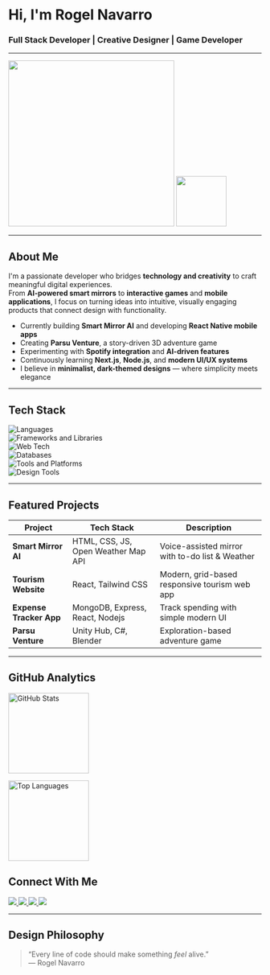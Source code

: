 <!-- Header -->
<h1 align="left"> Hi, I'm Rogel Navarro</h1>
<h3 align="left"> Full Stack Developer | Creative Designer | Game Developer</h3>

---
<p align="left">
  <img src="https://media.giphy.com/media/v1.Y2lkPWVjZjA1ZTQ3bTlhemJtOWZ3bWFycjc4YXpwNGQ2NHVqdjdvdHg0ejVyYnh5Z2VyciZlcD12MV9naWZzX3NlYXJjaCZjdD1n/eiMn6aBwpkSCffKOG0/giphy.gif" width="330"/>
  <img src="https://media.giphy.com/media/v1.Y2lkPTc5MGI3NjExdjY1MndhZHdhbHM1Mzl4NjNnbXFqbnJ4N2h0ZWpjbWw4dDZtNHpxeiZlcD12MV9naWZzX3NlYXJjaCZjdD1n/vBTxCPUwfC6ddBsTbs/giphy.gif" width="100"/>
</p>

---

<h2> About Me </h2>

I'm a passionate developer who bridges **technology and creativity** to craft meaningful digital experiences.  
From **AI-powered smart mirrors** to **interactive games** and **mobile applications**, I focus on turning ideas into intuitive, visually engaging products that connect design with functionality.

- Currently building **Smart Mirror AI** and developing **React Native mobile apps**  
- Creating **Parsu Venture**, a story-driven 3D adventure game  
- Experimenting with **Spotify integration** and **AI-driven features**  
- Continuously learning **Next.js**, **Node.js**, and **modern UI/UX systems**  
- I believe in **minimalist, dark-themed designs** — where simplicity meets elegance

---

<h2> Tech Stack </h2>

<p align="left">
  <!-- Programming Languages -->
  <img src="https://skillicons.dev/icons?i=java,cs,js,php,sql" alt="Languages" />
  <br/>
  <!-- Frameworks & Libraries -->
  <img src="https://skillicons.dev/icons?i=react,next,bootstrap,nodejs,express,dotnet" alt="Frameworks and Libraries" />
  <br/>
  <!-- Web Technologies -->
  <img src="https://skillicons.dev/icons?i=html,css" alt="Web Tech" />
  <br/>
  <!-- Databases -->
  <img src="https://skillicons.dev/icons?i=mongodb,mysql" alt="Databases" />
  <br/>
  <!-- Tools & Platforms -->
  <img src="https://skillicons.dev/icons?i=github,vercel,vscode,figma,wordpress,notion" alt="Tools and Platforms" />
  <br/>
  <!-- Design Software -->
  <img src="https://skillicons.dev/icons?i=photoshop,illustrator" alt="Design Tools" />
</p>

---

<h2> Featured Projects </h2>

| Project | Tech Stack | Description |
|-------------|----------------|----------------|
| **Smart Mirror AI** | HTML, CSS, JS, Open Weather Map API | Voice-assisted mirror with to-do list & Weather |
| **Tourism Website** | React, Tailwind CSS | Modern, grid-based responsive tourism web app |
| **Expense Tracker App** | MongoDB, Express, React, Nodejs | Track spending with simple modern UI |
| **Parsu Venture** | Unity Hub, C#, Blender | Exploration-based adventure game |

---

<h2> GitHub Analytics </h2>

<p align="left">
  <img src="https://github-readme-stats.vercel.app/api?username=NAVS0&show_icons=true&theme=tokyonight" alt="GitHub Stats" height="160"/>
</p>

<p align="left">
  <img src="https://github-readme-stats.vercel.app/api/top-langs/?username=NAVS0&layout=compact&theme=tokyonight" alt="Top Languages" height="160"/>
</p>

<h2> Connect With Me </h2>

<p align="left">
  <a href="mailto:rogelnavarro74@gmail.com">
    <img src="https://img.shields.io/badge/Email-%23EA4335.svg?&style=for-the-badge&logo=gmail&logoColor=white" />
  </a>
  <a href="https://www.linkedin.com/in/rogel-navarro/">
    <img src="https://img.shields.io/badge/LinkedIn-%230A66C2.svg?&style=for-the-badge&logo=linkedin&logoColor=white" />
  </a>
  <a href="https://www.facebook.com/navz.navarro.31">
    <img src="https://img.shields.io/badge/Facebook-%231877F2.svg?&style=for-the-badge&logo=facebook&logoColor=white" />
  </a>
  <a href="https://www.instagram.com/navs.devs/">
    <img src="https://img.shields.io/badge/Instagram-%23E4405F.svg?&style=for-the-badge&logo=instagram&logoColor=white" />
  </a>
</p>


---

<h2> Design Philosophy </h2>

> “Every line of code should make something *feel* alive.”  
> — Rogel Navarro
